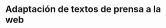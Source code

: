 # Adaptación de textos de prensa a la web

<!-- 
    Explicar en qué ha consistido la adaptación de los textos originales. Incluid en archivos aparte: (a) los textos originales, y (b) los textos adaptados (estos últimos en formato .md)
-->
<title>Zailtasunak hondartzan<title>